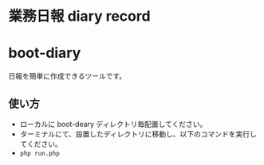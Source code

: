 # 業務日報 diary record


# boot-diary

日報を簡単に作成できるツールです。

## 使い方

- ローカルに boot-deary ディレクトリ毎配置してください。
- ターミナルにて、設置したディレクトリに移動し、以下のコマンドを実行してください。
- ```php run.php```
